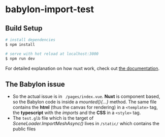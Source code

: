 # babylon-import-test

## Build Setup

```bash
# install dependencies
$ npm install

# serve with hot reload at localhost:3000
$ npm run dev

```

For detailed explanation on how nuxt work, check out [the documentation](https://nuxtjs.org).



## The Babylon issue

- So the actual issue is in ` /pages/index.vue`. **Nuxt** is component based, so the Babylon code is inside a *mounted(){...}* method.
The same file contains the **html** (thus the canvas for rendering) in a `<template>` tag, the **typescript** with the *imports* and the **CSS** in a `<style>` tag.
- The `test.glb` file which is the target of *SceneLoader.ImportMeshAsync()* lives in `/static/` which contains the public files
